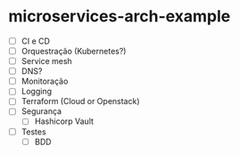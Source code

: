 # microservices-arch-example

* [ ]  CI e CD
* [ ]  Orquestração (Kubernetes?)
* [ ]  Service mesh
* [ ]  DNS?
* [ ]  Monitoração
* [ ]  Logging
* [ ]  Terraform (Cloud or Openstack)
* [ ]  Segurança
    * [ ] Hashicorp Vault
* [ ]  Testes
    * [ ]  BDD
